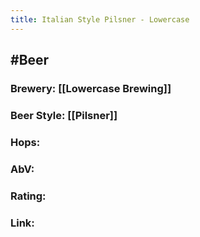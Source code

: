 ```yaml
---
title: Italian Style Pilsner - Lowercase
---
```


## #Beer
### Brewery: [[Lowercase Brewing]]

### Beer Style: [[Pilsner]]

### Hops: 

### AbV: 

### Rating: 

### Link: 
